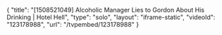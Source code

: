 {
    "title": "[1508521049] Alcoholic Manager Lies to Gordon About His Drinking | Hotel Hell",
    "type": "solo",
    "layout": "iframe-static",
    "videoId": "123178988",
    "url": "\/tvpembed\/123178988"
}